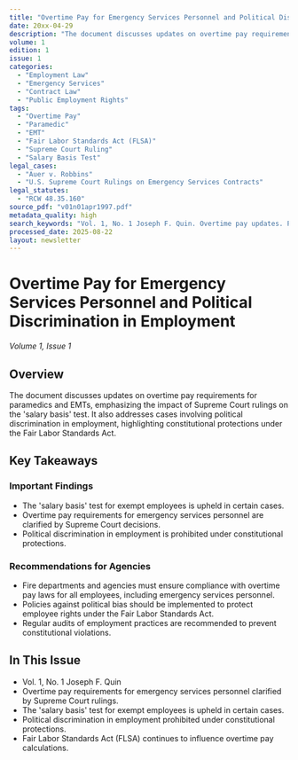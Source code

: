 ```yaml
---
title: "Overtime Pay for Emergency Services Personnel and Political Discrimination in Employment"
date: 20xx-04-29
description: "The document discusses updates on overtime pay requirements for paramedics and EMTs, emphasizing the impact of Supreme Court rulings on the 'salary basis' test. It also addresses cases involving political discrimination in employment, highlighting constitutional protections under the Fair Labor Standards Act."
volume: 1
edition: 1
issue: 1
categories:
  - "Employment Law"
  - "Emergency Services"
  - "Contract Law"
  - "Public Employment Rights"
tags:
  - "Overtime Pay"
  - "Paramedic"
  - "EMT"
  - "Fair Labor Standards Act (FLSA)"
  - "Supreme Court Ruling"
  - "Salary Basis Test"
legal_cases:
  - "Auer v. Robbins"
  - "U.S. Supreme Court Rulings on Emergency Services Contracts"
legal_statutes:
  - "RCW 48.35.160"
source_pdf: "v01n01apr1997.pdf"
metadata_quality: high
search_keywords: "Vol. 1, No. 1 Joseph F. Quin. Overtime pay updates. Paramedic EMT rules. Fair Labor Standards Act. Supreme Court rulings. Salary basis test. Political discrimination employment cases...."
processed_date: 2025-08-22
layout: newsletter
---
```


# Overtime Pay for Emergency Services Personnel and Political Discrimination in Employment

*Volume 1, Issue 1*

## Overview

The document discusses updates on overtime pay requirements for paramedics and EMTs, emphasizing the impact of Supreme Court rulings on the 'salary basis' test. It also addresses cases involving political discrimination in employment, highlighting constitutional protections under the Fair Labor Standards Act.

## Key Takeaways

### Important Findings

- The 'salary basis' test for exempt employees is upheld in certain cases.
- Overtime pay requirements for emergency services personnel are clarified by Supreme Court decisions.
- Political discrimination in employment is prohibited under constitutional protections.

### Recommendations for Agencies

- Fire departments and agencies must ensure compliance with overtime pay laws for all employees, including emergency services personnel.
- Policies against political bias should be implemented to protect employee rights under the Fair Labor Standards Act.
- Regular audits of employment practices are recommended to prevent constitutional violations.

## In This Issue

- Vol. 1, No. 1 Joseph F. Quin
- Overtime pay requirements for emergency services personnel clarified by Supreme Court rulings.
- The 'salary basis' test for exempt employees is upheld in certain cases.
- Political discrimination in employment prohibited under constitutional protections.
- Fair Labor Standards Act (FLSA) continues to influence overtime pay calculations.

